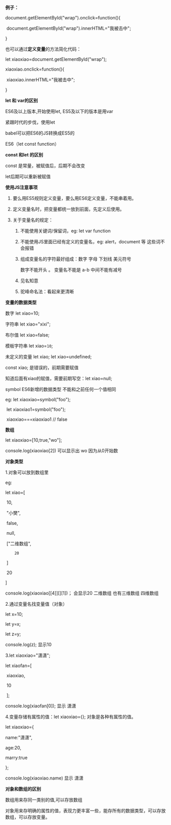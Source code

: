 **例子：**

document.getElementById("wrap").onclick=function(){

​	document.getElementById("wrap").innerHTML="我被击中";

}

也可以通过**定义变量**的方法简化代码：

let xiaoxiao=document.getElementById("wrap");

xiaoxiao.onclick=function(){

​	xiaoxiao.innerHTML="我被击中";

}

**let 和 var的区别**

ES6及以上版本,开始使用let, ES5及以下的版本是用var

紧跟时代的步伐，使用let

babel可以把ES6的JS转换成ES5的

ES6（let    const    function）

**const 和let 的区别**

const 是常量，被赋值后，后期不会改变

let后期可以重新被赋值

**使用JS注意事项**

1. 要么用ES5规则定义变量，要么用ES6定义变量，不能串着用。

2. 定义变量名时，把变量都统一放到前面，先定义后使用。

3. 关于变量名的规定：

   1. 不能使用关键词/保留词，eg: let var function

   2. 不能使用JS里面已经有定义的变量名，eg: alert，document 等  这些词不会报错

   3. 组成变量名的字符最好组成：数字 字母 下划线 美元符号 

      数字不能开头  。  变量名不能是 a-b  中间不能有减号

   4. 见名知意

   5. 驼峰命名法：看起来更清晰

**变量的数据类型**

数字       let xiao=10;

字符串   let xiao="xixi";

布尔值   let xiao=false;

模板字符串 let xiao=`10`;

未定义的变量 let xiao;  let xiao=undefined;

const xiao; 是错误的，前期需要赋值

知道后面有xiao的赋值，需要前期写空：let xiao=null;

symbol    ES6新增的数据类型  不能和之前任何一个值相同

eg: let xiaoxiao=symbol("foo");

​      let xiaoxiao1=symbol("foo");

​      xiaoxiao===xiaoxiao1  // false

**数组**

let xiaoxiao=[10,true,"wo"];

console.log(xiaoxiao[2])     可以显示出 wo   因为从0开始数

**对象类型**

1.对象可以放到数组里

eg:

let xiao=[

​		10,

​		"小樊",

​		false,

​		null,

​		["二维数组",

 		20

​		]

​		20

]

console.log(xiaoxiao[[4]][][1])；    会显示20   二维数组  也有三维数组  四维数组

2.通过变量名找变量值（对象）

let x=10;

let y=x;

let z=y;

console.log(z);    显示10

3.let xiaoxiao="潇潇";

let xiaofan=[

​			xiaoxiao,

​			10

​			];

console.log(xiaofan[0]);     显示 潇潇

4.变量存储有属性的值：let xiaoxiao={};   对象是各种有属性的值。

let xiaoxiao={

name:"潇潇",

age:20,

marry:true

};

console.log(xiaoxiao.name)  显示 潇潇

**对象和数组的区别**

数组用来存同一类别的值,可以存放数组

对象用来存明确的属性的值，表现力更丰富一些，能存所有的数据类型，可以存放数组，可以存放变量。
